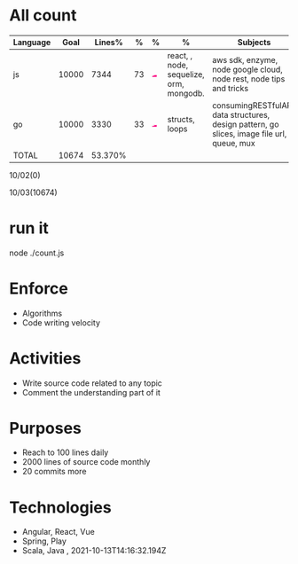 # All count
|Language|Goal|Lines%|%|%|%|Subjects|
|----------|-------|-------|--------|--------|--------|--------|
|js|10000|7344|73|![js](https://raw.githubusercontent.com/kapit4n/l-10000-dev/master/js.png)|react, , node, sequelize, orm, mongodb.|aws sdk, enzyme, node google cloud, node rest, node tips and tricks|
|go|10000|3330|33|![go](https://raw.githubusercontent.com/kapit4n/l-10000-dev/master/go.png)|structs, loops|consumingRESTfulAPI, data structures, design pattern, go slices, image file url, queue, mux|
|TOTAL|10674|53.370%|
10/02(0)

10/03(10674)


  # run it
  node ./count.js
      
# Enforce
  * Algorithms
  * Code writing velocity
  
  # Activities
  * Write source code related to any topic
  * Comment the understanding part of it
      
  # Purposes
  * Reach to 100 lines daily
  * 2000 lines of source code monthly
  * 20 commits more
  
  # Technologies
  * Angular, React, Vue
  * Spring, Play
  * Scala, Java
  , 2021-10-13T14:16:32.194Z
